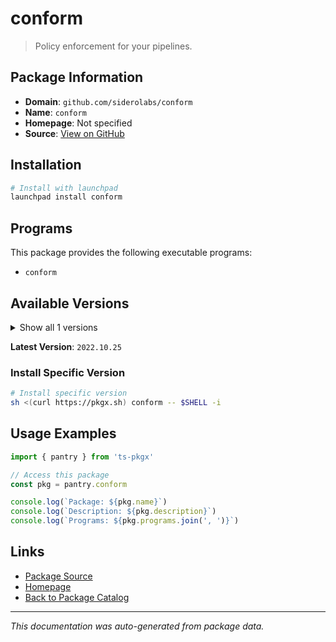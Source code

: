 # conform

> Policy enforcement for your pipelines.

## Package Information

- **Domain**: `github.com/siderolabs/conform`
- **Name**: `conform`
- **Homepage**: Not specified
- **Source**: [View on GitHub](https://github.com/pkgxdev/pantry/tree/main/projects/github.com/siderolabs/conform/package.yml)

## Installation

```bash
# Install with launchpad
launchpad install conform
```

## Programs

This package provides the following executable programs:

- `conform`

## Available Versions

<details>
<summary>Show all 1 versions</summary>

- `2022.10.25`

</details>

**Latest Version**: `2022.10.25`

### Install Specific Version

```bash
# Install specific version
sh <(curl https://pkgx.sh) conform -- $SHELL -i
```

## Usage Examples

```typescript
import { pantry } from 'ts-pkgx'

// Access this package
const pkg = pantry.conform

console.log(`Package: ${pkg.name}`)
console.log(`Description: ${pkg.description}`)
console.log(`Programs: ${pkg.programs.join(', ')}`)
```

## Links

- [Package Source](https://github.com/pkgxdev/pantry/tree/main/projects/github.com/siderolabs/conform/package.yml)
- [Homepage](#)
- [Back to Package Catalog](../../../package-catalog.md)

---

*This documentation was auto-generated from package data.*
